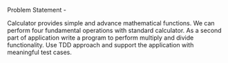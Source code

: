 Problem Statement - 

Calculator provides simple and advance mathematical functions. We can perform four fundamental operations with standard calculator. As a second part of application write a program to perform multiply and divide  functionality. Use TDD approach and support the application with meaningful test cases.